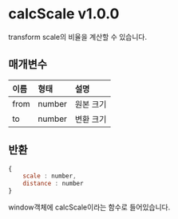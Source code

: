 # calcScale v1.0.0
transform scale의 비율을 계산할 수 있습니다.

## 매개변수

이름 | 형태 | 설명
| :---- | :-- | :-- |
from | number | 원본 크기
to | number | 변환 크기

## 반환
````javascript
{
	scale : number,
	distance : number
}
````
window객체에 calcScale이라는 함수로 들어있습니다.